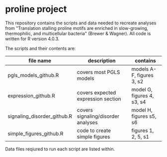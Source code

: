 # proline project
This repository contains the scripts and data needed to recreate analyses from "Translation stalling proline motifs are enriched in slow-growing, thermophilic, and multicellular bacteria" (Brewer & Wagner). All code is written for R version 4.0.3. 

The scripts and their contents are:

| file name | description | contains |
|-----------|-------------|-------------|
| pgls_models_github.R |           covers most PGLS models | models A-F, figures 3, s2 |
| expression_github.R |            covers expected expression section | model G, figures 4, s3, s4 | 
| signaling_disorder_github.R |    covers signaling/disorder analyses | model H, figures s5, s6 |
| simple_figures_github.R |        code to create simple figures | figures 1, 2, 5, s1 |
                               
Data files reqiured to run each script are listed within.                              

